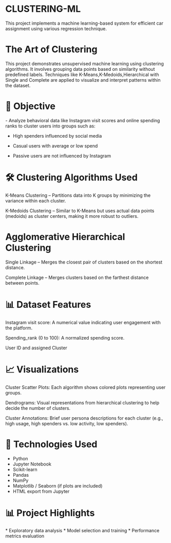 # CLUSTERING-ML
This project implements a machine learning-based system for efficient car assignment using various regression technique.

<h1>The Art of Clustering</h1>
This project demonstrates unsupervised machine learning using clustering algorithms. It involves grouping data points based on similarity without predefined labels. Techniques like K-Means,K-Medoids,Hierarchical with Single and Complete are applied to visualize and interpret patterns within the dataset.

<h1>🧠 Objective</h1>
- Analyze behavioral data like Instagram visit scores and online spending ranks to cluster users into groups such as:

- High spenders influenced by social media

- Casual users with average or low spend

- Passive users are not influenced by Instagram

<h1>🛠️ Clustering Algorithms Used</h1>

K-Means Clustering – Partitions data into K groups by minimizing the variance within each cluster.

K-Medoids Clustering – Similar to K-Means but uses actual data points (medoids) as cluster centers, making it more robust to outliers.

<h1>Agglomerative Hierarchical Clustering</h1>

Single Linkage – Merges the closest pair of clusters based on the shortest distance.

Complete Linkage – Merges clusters based on the farthest distance between points.

<h1>📊 Dataset Features</h1>

Instagram visit score: A numerical value indicating user engagement with the platform.

Spending_rank (0 to 100): A normalized spending score.

User ID and assigned Cluster

<h1>📈 Visualizations</h1>

Cluster Scatter Plots: Each algorithm shows colored plots representing user groups.

Dendrograms: Visual representations from hierarchical clustering to help decide the number of clusters.

Cluster Annotations: Brief user persona descriptions for each cluster (e.g., high usage, high spenders vs. low activity, low spenders).

<h1>🧠 Technologies Used</h1>

- Python
- Jupyter Notebook
- Scikit-learn
- Pandas
- NumPy
- Matplotlib / Seaborn (if plots are included)
- HTML export from Jupyter

<h1>📊 Project Highlights</h1>
* Exploratory data analysis
* Model selection and training
* Performance metrics evaluation
